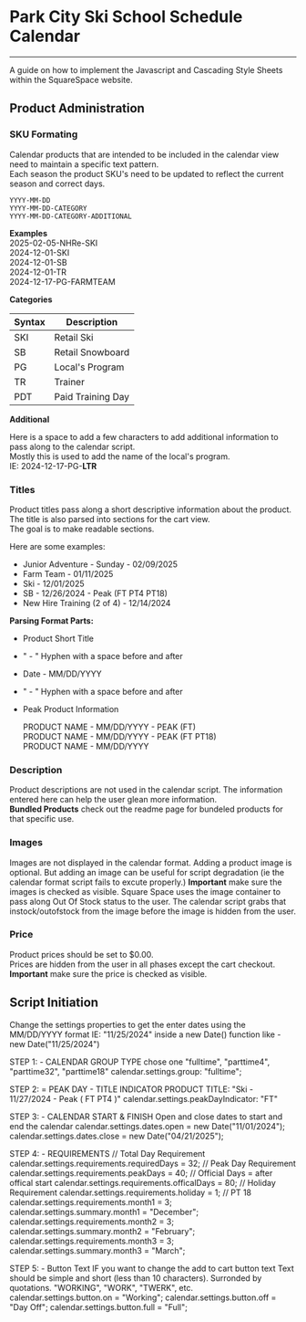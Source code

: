 # Park City Ski School Schedule Calendar 

---

A guide on how to implement the Javascript and Cascading Style Sheets within the SquareSpace website.



## Product Administration

### SKU Formating

Calendar products that are intended to be included in the calendar view need to maintain a specific text pattern.  
Each season the product SKU's need to be updated to reflect the current season and correct days.

    YYYY-MM-DD
    YYYY-MM-DD-CATEGORY
    YYYY-MM-DD-CATEGORY-ADDITIONAL

**Examples**  
2025-02-05-NHRe-SKI  
2024-12-01-SKI  
2024-12-01-SB  
2024-12-01-TR  
2024-12-17-PG-FARMTEAM  

**Categories**

| Syntax | Description       |
| ------ | ----------------- |
| SKI    | Retail Ski        |
| SB     | Retail Snowboard  |
| PG     | Local's Program   |
| TR     | Trainer           |
| PDT    | Paid Training Day |

**Additional**

Here is a space to add a few characters to add additional information to pass along to the calendar script.  
Mostly this is used to add the name of the local's program.  
IE:  2024-12-17-PG-**LTR**

### Titles ###

Product titles pass along a short descriptive information about the product.  
The title is also parsed into sections for the cart view.  
The goal is to make readable sections.

Here are some examples:  
- Junior Adventure - Sunday - 02/09/2025
- Farm Team - 01/11/2025
- Ski - 12/01/2025
- SB - 12/26/2024 - Peak (FT PT4 PT18)
- New Hire Training (2 of 4) - 12/14/2024

**Parsing Format Parts:**  
- Product Short Title
- " - " Hyphen with a space before and after
- Date - MM/DD/YYYY
- " - " Hyphen with a space before and after
- Peak Product Information

  PRODUCT NAME - MM/DD/YYYY - PEAK (FT)  
  PRODUCT NAME - MM/DD/YYYY - PEAK (FT PT18)  
  PRODUCT NAME - MM/DD/YYYY  


### Description ###

Product descriptions are not used in the calendar script.  The information entered here can help the user glean more information.  
**Bundled Products** check out the readme page for bundeled products for that specific use.

### Images ###

Images are not displayed in the calendar format.  Adding a product image is optional.  But adding an image can be useful for script degradation (ie the calendar format script fails to excute properly.)
**Important** make sure the images is checked as visible.  Square Space uses the image container to pass along Out Of Stock status to the user.  The calendar script grabs that instock/outofstock from the image before the image is hidden from the user.

### Price ###

Product prices should be set to $0.00.  
Prices are hidden from the user in all phases except the cart checkout.
**Important** make sure the price is checked as visible.


## Script Initiation ##

Change the settings properties to get the 
enter dates using the MM/DD/YYYY format IE: "11/25/2024" inside a new Date() function like - new Date("11/25/2024")

STEP 1: - CALENDAR GROUP TYPE
chose one "fulltime", "parttime4", "parttime32", "parttime18"
    calendar.settings.group: "fulltime";

STEP 2: = PEAK DAY - TITLE INDICATOR
PRODUCT TITLE: "Ski - 11/27/2024 - Peak ( FT PT4 )"
    calendar.settings.peakDayIndicator: "FT" 

STEP 3: - CALENDAR START & FINISH
Open and close dates to start and end the calendar
    calendar.settings.dates.open = new Date("11/01/2024");
    calendar.settings.dates.close = new Date("04/21/2025");


STEP 4: - REQUIREMENTS
// Total Day Requirement
    calendar.settings.requirements.requiredDays = 32;
// Peak Day Requirement
    calendar.settings.requirements.peakDays = 40;
// Official Days = after offical start
    calendar.settings.requirements.officalDays = 80;
// Holiday Requirement
    calendar.settings.requirements.holiday = 1;
// PT 18 
    calendar.settings.requirements.month1 = 3;
    calendar.settings.summary.month1 = "December";
    calendar.settings.requirements.month2 = 3;
    calendar.settings.summary.month2 = "February";
    calendar.settings.requirements.month3 = 3;
    calendar.settings.summary.month3 = "March";

STEP 5: - Button Text
IF you want to change the add to cart button text
Text should be simple and short (less than 10 characters).
Surronded by quotations.  "WORKING", "WORK", "TWERK", etc.
    calendar.settings.button.on = "Working";
    calendar.settings.button.off = "Day Off";
    calendar.settings.button.full = "Full";
